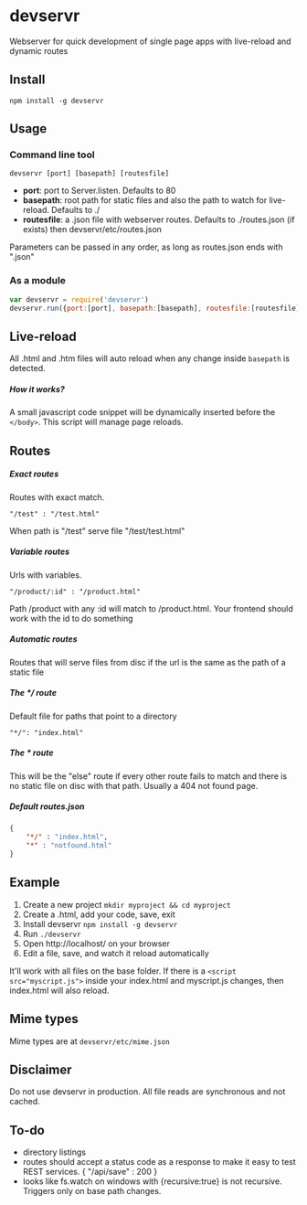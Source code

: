 # devservr

Webserver for quick development of single page apps with live-reload and
dynamic routes

## Install

    npm install -g devservr

## Usage

### Command line tool
    devservr [port] [basepath] [routesfile]

- **port**: port to Server.listen. Defaults to 80
- **basepath**: root path for static files and also the path to watch for
live-reload. Defaults to ./
- **routesfile**: a .json file with webserver routes. Defaults to
./routes.json (if exists) then devservr/etc/routes.json

Parameters can be passed in any order, as long as routes.json ends with ".json"

### As a module
```js
var devservr = require('devservr')
devservr.run({port:[port], basepath:[basepath], routesfile:[routesfile]})
```

## Live-reload
All .html and .htm files will auto reload when any change inside `basepath`
is detected.

##### How it works?
A small javascript code snippet will be dynamically inserted before the
`</body>`. This script will manage page reloads.

## Routes

##### Exact routes
Routes with exact match.

    "/test" : "/test.html"

When path is "/test" serve file "/test/test.html"


##### Variable routes
Urls with variables.

    "/product/:id" : "/product.html"

Path /product with any :id will match to /product.html. Your frontend should
work with the id to do something


##### Automatic routes
Routes that will serve files from disc if the url is the same as the path of a
static file


##### The */ route
Default file for paths that point to a directory

    "*/": "index.html"


##### The * route
This will be the "else" route if every other route fails to match and there is
no static file on disc with that path. Usually a 404 not found page.


##### Default routes.json
```json
{
    "*/" : "index.html",
    "*" : "notfound.html"
}
```

## Example
1. Create a new project `mkdir myproject && cd myproject`
2. Create a .html, add your code, save, exit
3. Install devservr `npm install -g devservr`
4. Run `./devservr`
5. Open http://localhost/ on your browser
6. Edit a file, save, and watch it reload automatically

It'll work with all files on the base folder. If there is a
`<script src="myscript.js">` inside your index.html and myscript.js changes,
then index.html will also reload.

## Mime types
Mime types are at `devservr/etc/mime.json`

## Disclaimer
Do not use devservr in production. All file reads are synchronous and
not cached.

## To-do
- directory listings
- routes should accept a status code as a response to make it easy to test
REST services. { "/api/save" : 200 }
- looks like fs.watch on windows with {recursive:true} is not recursive.
Triggers only on base path changes.